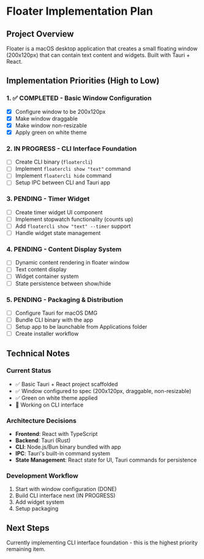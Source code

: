 # Floater Implementation Plan

## Project Overview
Floater is a macOS desktop application that creates a small floating window (200x120px) that can contain text content and widgets. Built with Tauri + React.

## Implementation Priorities (High to Low)

### 1. ✅ **COMPLETED** - Basic Window Configuration
- [x] Configure window to be 200x120px
- [x] Make window draggable
- [x] Make window non-resizable
- [x] Apply green on white theme

### 2. **IN PROGRESS** - CLI Interface Foundation
- [ ] Create CLI binary (`floatercli`)
- [ ] Implement `floatercli show "text"` command
- [ ] Implement `floatercli hide` command
- [ ] Setup IPC between CLI and Tauri app

### 3. **PENDING** - Timer Widget
- [ ] Create timer widget UI component
- [ ] Implement stopwatch functionality (counts up)
- [ ] Add `floatercli show "text" --timer` support
- [ ] Handle widget state management

### 4. **PENDING** - Content Display System
- [ ] Dynamic content rendering in floater window
- [ ] Text content display
- [ ] Widget container system
- [ ] State persistence between show/hide

### 5. **PENDING** - Packaging & Distribution
- [ ] Configure Tauri for macOS DMG
- [ ] Bundle CLI binary with the app
- [ ] Setup app to be launchable from Applications folder
- [ ] Create installer workflow

## Technical Notes

### Current Status
- ✅ Basic Tauri + React project scaffolded
- ✅ Window configured to spec (200x120px, draggable, non-resizable)
- ✅ Green on white theme applied
- 🔄 Working on CLI interface

### Architecture Decisions
- **Frontend**: React with TypeScript
- **Backend**: Tauri (Rust)
- **CLI**: Node.js/Bun binary bundled with app
- **IPC**: Tauri's built-in command system
- **State Management**: React state for UI, Tauri commands for persistence

### Development Workflow
1. Start with window configuration (DONE)
2. Build CLI interface next (IN PROGRESS)
3. Add widget system
4. Setup packaging

## Next Steps
Currently implementing CLI interface foundation - this is the highest priority remaining item.